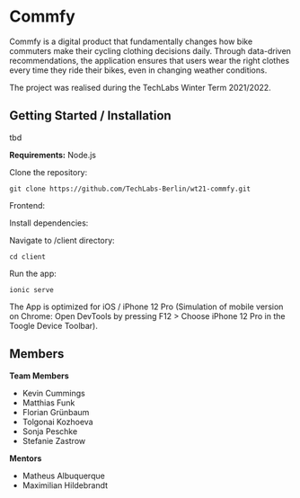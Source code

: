 # Commfy

Commfy is a digital product that fundamentally changes how bike commuters make their cycling clothing decisions daily. Through data-driven recommendations, the application ensures that users wear the right clothes every time they ride their bikes, even in changing weather conditions.

The project was realised during the TechLabs Winter Term 2021/2022.

## Getting Started / Installation

tbd

**Requirements:** Node.js

Clone the repository:

```
git clone https://github.com/TechLabs-Berlin/wt21-commfy.git
```

Frontend:

Install dependencies:

Navigate to /client directory:

```
cd client
```

Run the app:

```
ionic serve
```

The App is optimized for iOS / iPhone 12 Pro (Simulation of mobile version on Chrome: Open DevTools by pressing F12 > Choose iPhone 12 Pro in the Toogle Device Toolbar).

## Members

**Team Members**

- Kevin Cummings
- Matthias Funk
- Florian Grünbaum
- Tolgonai Kozhoeva
- Sonja Peschke
- Stefanie Zastrow

**Mentors**

- Matheus Albuquerque
- Maximilian Hildebrandt
